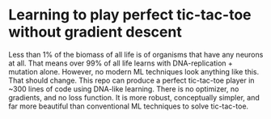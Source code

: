 # Learning to play perfect tic-tac-toe without gradient descent
Less than 1% of the biomass of all life is of organisms that have any neurons at all. That means over 99% of all life learns with DNA-replication + mutation alone. However, no modern ML techniques look anything like this. That should change. This repo can produce a perfect tic-tac-toe player in ~300 lines of code using DNA-like learning. There is no optimizer, no gradients, and no loss function. It is more robust, conceptually simpler, and far more beautiful than conventional ML techniques to solve tic-tac-toe.
